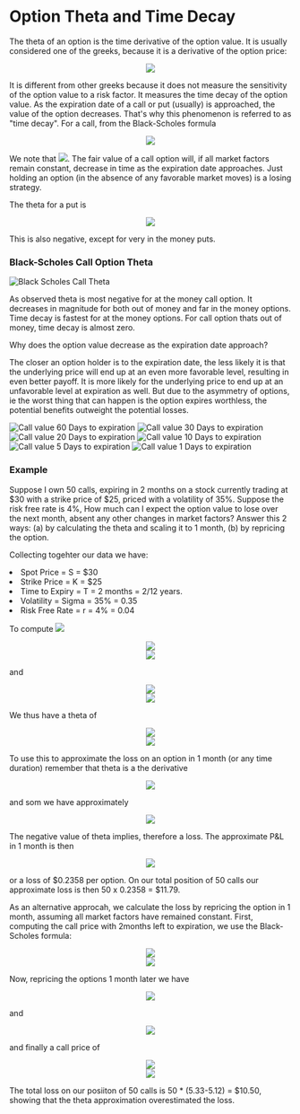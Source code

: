<h1>Option Theta and Time Decay</h1>
The theta of an option is the time derivative of the option value. It is usually considered one of the greeks, because it is a derivative of the option price:

<p align="center">
<img src="https://render.githubusercontent.com/render/math?math=\Theta = \frac{\partial C \( S, t %3B K, T, \sigma, r}{\partial t}">
</p>

It is different from other greeks because it does not measure the sensitivity of the option value to a risk factor. It measures the time decay of the option value. As the expiration date of a call or put (usually) is approached, the value of the option decreases. That's why this phenomenon is referred to as "time decay". For a call, from the Black-Scholes formula

<p align="center">
<img src="https://render.githubusercontent.com/render/math?math=\Theta_{\text{call}} = \frac{\partial C \( S, t)}{\partial t} = - \frac{S N' \( d_{%2B} ) \sigma}{2 \sqrt{T - t}} - r K e^{-r \( T - t)} N \( d_{-} )">
</p>

We note that <img src="https://render.githubusercontent.com/render/math?math=\Theta_{\text{call}} < 0">. The fair value of a call option will, if all market factors remain constant, decrease in time as the expiration date approaches. Just holding an option (in the absence of any favorable market moves) is a losing strategy.

The theta for a put is

<p align="center">
<img src="https://render.githubusercontent.com/render/math?math=\Theta_{\text{put}} = \frac{\partial P \( S, t)}{\partial t} = - \frac{S N' \( d_{%2B} ) \sigma}{2 \sqrt{T - t}} - r K e^{-r \( T - t)} N \( -d_{-} )">
</p>

This is also negative, except for very in the money puts.

<h3>Black-Scholes Call Option Theta</h3>

<img src="../Images/S6_Black_Scholes_Call_Theta.png" alt="Black Scholes Call Theta"/>

As observed theta is most negative for at the money call option. It decreases in magnitude for both out of money and far in the money options. Time decay is fastest for at the money options. For call option thats out of money, time decay is almost zero. 

Why does the option value decrease as the expiration date approach?

The closer an option holder is to the expiration date, the less likely it is that the underlying price will end up at an even more favorable level, resulting in even better payoff. It is more likely for the underlying price to end up at an unfavorable level at expiration as well. But due to the asymmetry of options, ie the worst thing that can happen is the option expires worthless, the potential benefits outweight the potential losses. 

<img src="../Images/S6_Call_value_60_Days_to_expiration.png" alt="Call value 60 Days to expiration"/>

<img src="../Images/S6_Call_value_30_Days_to_expiration.png" alt="Call value 30 Days to expiration"/>

<img src="../Images/S6_Call_value_20_Days_to_expiration.png" alt="Call value 20 Days to expiration"/>

<img src="../Images/S6_Call_value_10_Days_to_expiration.png" alt="Call value 10 Days to expiration"/>

<img src="../Images/S6_Call_value_5_Days_to_expiration.png" alt="Call value 5 Days to expiration"/>

<img src="../Images/S6_Call_value_1_Days_to_expiration.png" alt="Call value 1 Days to expiration"/>

<h3>Example</h3>
Suppose I own 50 calls, expiring in 2 months on a stock currently trading at $30 with a strike price of $25, priced with a volatility of 35%. Suppose the risk free rate is 4%, How much can I expect the option value to lose over the next month, absent any other changes in market factors? Answer this 2 ways: (a) by calculating the theta and scaling it to 1 month, (b) by repricing the option. 

Collecting togehter our data we have:
<li>Spot Price = S = $30</li>
<li>Strike Price = K = $25</li>
<li>Time to Expiry = T = 2 months = 2/12 years.</li>
<li>Volatility = Sigma = 35% = 0.35</li>
<li>Risk Free Rate = r = 4% = 0.04</li>

To compute <img src="https://render.githubusercontent.com/render/math?math=\Theta \: \: \text{we need} \: \: d_{%2B} \: \: \text{and} \: \: d_{-}:">

<p align="center">
<img src="https://render.githubusercontent.com/render/math?math=d_{%2B} = \frac{1}{\sigma \sqrt{T}} \[ \log \( \frac{S}{K} ) %2B \( r %2B \frac{\sigma^{2}}{2} ) T ]"><br>
  <img src="https://render.githubusercontent.com/render/math?math== \frac{1}{0.35 \sqrt{2/12}} \[ \log \( \frac{30}{25} ) %2B \( 0.04 %2B \frac{0.35^{2}}{2} ) \( \frac{2}{12} ) ] = 1.3941">
</p>

and

<p align="center">
<img src="https://render.githubusercontent.com/render/math?math=d_{-} =\frac{1}{\sigma \sqrt{T}} \[ \log \( \frac{S}{K} ) %2B \( r - \frac{\sigma^{2}}{2} ) T ]"><br>
  <img src="https://render.githubusercontent.com/render/math?math== \frac{1}{0.35 \sqrt{2/12}} \[ \log \( \frac{30}{25} ) %2B \( 0.04 - \frac{0.35^{2}}{2} ) \( \frac{2}{12} ) ] = 1.2512">
</p>

We thus have a theta of

<p align="center">
<img src="https://render.githubusercontent.com/render/math?math=\Theta_{\text{call}} = - \frac{S N' \( d_{%2B} ) \sigma}{2 \sqrt{T - t}} - r K e^{-r \( T - t)} N \( d_{-} )"><br>
  <img src="https://render.githubusercontent.com/render/math?math=\Theta_{\text{call}} = - \frac{30 N' \( 1.3941 ) \( 0.35 )}{2 \sqrt{2/12}} - (0.04) \( 25 ) e^{- \( 0.04 ) \(2/12)} N \(1.2512 ) = -2.83">
</p>

To use this to approximate the loss on an option in 1 month (or any time duration) remember that theta is a the derivative

<p align="center">
<img src="https://render.githubusercontent.com/render/math?math=\Theta = \frac{\partial C \( S, t %3B K, T, \sigma, r}{\partial t}">
</p>

and som we have approximately

<p align="center">
<img src="https://render.githubusercontent.com/render/math?math=C \( S , t %2b \Delta t ) - C \ ( S , t ) \approx \Theta \Delta t">
</p>

The negative value of theta implies, therefore a loss. The approximate P&L in 1 month is then

<p align="center">
<img src="https://render.githubusercontent.com/render/math?math=\Theta x \frac{1}{12} = -2.83 x \frac{1}{12} = -0.2358">
</p>

or a loss of $0.2358 per option. On our total position of 50 calls our approximate loss is then 50 x 0.2358 = $11.79.

As an alternative approcah, we calculate the loss by repricing the option in 1 month, assuming all market factors have remained constant. First, computing the call price with 2months left to expiration, we use the Black-Scholes formula:

<p align="center">
<img src="https://render.githubusercontent.com/render/math?math=C \( 0 ) = S N \( d_{ %2B } ) - K e^{-rT} N \( d_{-} )"><br>
  <img src="https://render.githubusercontent.com/render/math?math== 30 N \( 1.3941 ) - 25 e^{-0.04 \( 2 / 12 )} N \( 1.2518 ) = 5.33">
</p>

Now, repricing the options 1 month later we have

<p align="center">
  <img src="https://render.githubusercontent.com/render/math?math== \frac{1}{0.35 \sqrt{1/12}} \[ \log \( \frac{30}{25} ) %2B \( 0.04 %2B \frac{0.35^{2}}{2} ) \( \frac{1}{12} ) ] = 1.8880">
</p>

and

<p align="center">
  <img src="https://render.githubusercontent.com/render/math?math== \frac{1}{0.35 \sqrt{1/12}} \[ \log \( \frac{30}{25} ) %2B \( 0.04 - \frac{0.35^{2}}{2} ) \( \frac{1}{12} ) ] = 1.7870">
</p>

and finally a call price of

<p align="center">
<img src="https://render.githubusercontent.com/render/math?math=C \( 0 ) = S N \( d_{ %2B } ) - K e^{-rT} N \( d_{-} )"><br>
  <img src="https://render.githubusercontent.com/render/math?math== 30 N \( 1.888 ) - 25 e^{-0.04 \( 1 / 12 )} N \( 1.787 ) = 5.12">
</p>

The total loss on our posiiton of 50 calls is 50 * (5.33-5.12) = $10.50, showing that the theta approximation overestimated the loss.
